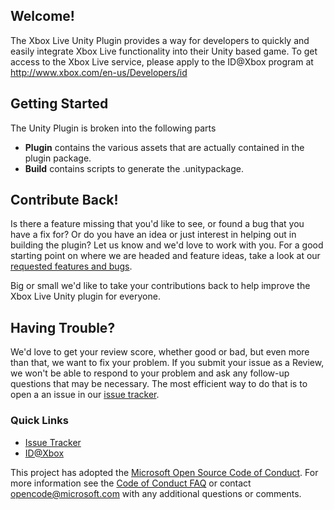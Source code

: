 ## Welcome!

The Xbox Live Unity Plugin provides a way for developers to quickly and easily integrate Xbox Live functionality into their Unity based game. 
To get access to the Xbox Live service, please apply to the ID@Xbox program at http://www.xbox.com/en-us/Developers/id

## Getting Started
The Unity Plugin is broken into the following parts

* __Plugin__ contains the various assets that are actually contained in the plugin package.
* __Build__ contains scripts to generate the .unitypackage.

## Contribute Back!

Is there a feature missing that you'd like to see, or found a bug that you have a fix for? Or do you have an idea or just interest in helping out in building the plugin? Let us know and we'd love to work with you. For a good starting point on where we are headed and feature ideas, take a look at our [requested features and bugs](https://github.com/Microsoft/xbox-live-unity-plugin/issues).  

Big or small we'd like to take your contributions back to help improve the Xbox Live Unity plugin for everyone. 

## Having Trouble?

We'd love to get your review score, whether good or bad, but even more than that, we want to fix your problem. If you submit your issue as a Review, we won't be able to respond to your problem and ask any follow-up questions that may be necessary. The most efficient way to do that is to open a an issue in our [issue tracker](https://github.com/Microsoft/xbox-live-unity-plugin/issues).  

### Quick Links

*   [Issue Tracker](https://github.com/Microsoft/xbox-live-unity-plugin/issues)
*   [ID@Xbox](http://www.xbox.com/en-us/Developers/id
)

This project has adopted the [Microsoft Open Source Code of Conduct](https://opensource.microsoft.com/codeofconduct/). For more information see the [Code of Conduct FAQ](https://opensource.microsoft.com/codeofconduct/faq/) or contact [opencode@microsoft.com](mailto:opencode@microsoft.com) with any additional questions or comments.

